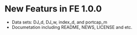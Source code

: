 <!-- README.md is generated from README.Rmd. Please edit that file -->
New Featurs in FE 1.0.0
=======================

-   Data sets: DJ\_d, DJ\_w, index\_d, and portcap\_m
-   Documetation including README, NEWS, LICENSE and etc.
